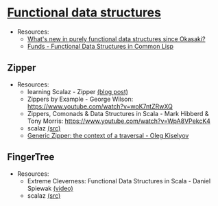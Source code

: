 # [Functional data structures](./FunctionalDataStructures.MD)
* Resources:
  * [What's new in purely functional data structures since Okasaki?](https://cstheory.stackexchange.com/questions/1539/whats-new-in-purely-functional-data-structures-since-okasaki)
  * [Funds - Functional Data Structures in Common Lisp](https://common-lisp.net/project/funds/)

## Zipper
* Resources:
  * learning Scalaz - Zipper [(blog post)](http://eed3si9n.com/learning-scalaz/Zipper.html)
  * Zippers by Example - George Wilson: https://www.youtube.com/watch?v=woK7ntZRwXQ
  * Zippers, Comonads & Data Structures in Scala - Mark Hibberd & Tony Morris: https://www.youtube.com/watch?v=WpA8VPekcK4
  * scalaz [(src)](https://github.com/scalaz/scalaz/blob/series/7.3.x/core/src/main/scala/scalaz/Zipper.scala)
  * [Generic Zipper: the context of a traversal - Oleg Kiselyov](http://okmij.org/ftp/continuations/zipper.html)

## FingerTree
* Resources:
  * Extreme Cleverness: Functional Data Structures in Scala - Daniel Spiewak [(video)](https://www.youtube.com/watch?v=pNhBQJN44YQ)
  * scalaz [(src)](https://github.com/scalaz/scalaz/blob/series/7.3.x/core/src/main/scala/scalaz/FingerTree.scala)
 
